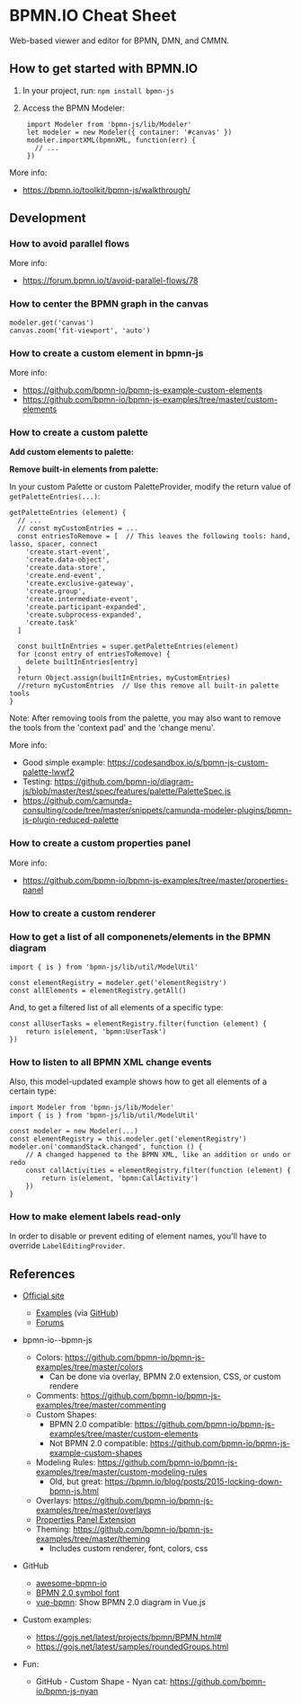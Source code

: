 # BPMN.IO Cheat Sheet
Web-based viewer and editor for BPMN, DMN, and CMMN.



## How to get started with BPMN.IO

1. In your project, run: `npm install bpmn-js`
2. Access the BPMN Modeler:

        import Modeler from 'bpmn-js/lib/Modeler'
        let modeler = new Modeler({ container: '#canvas' })
        modeler.importXML(bpmnXML, function(err) {
          // ...
        })

More info:
- https://bpmn.io/toolkit/bpmn-js/walkthrough/



## Development

### How to avoid parallel flows

More info:
- https://forum.bpmn.io/t/avoid-parallel-flows/78

### How to center the BPMN graph in the canvas

    modeler.get('canvas')
    canvas.zoom('fit-viewport', 'auto')

### How to create a custom element in bpmn-js

More info:
- https://github.com/bpmn-io/bpmn-js-example-custom-elements
- https://github.com/bpmn-io/bpmn-js-examples/tree/master/custom-elements

### How to create a custom palette

**Add custom elements to palette:**


**Remove built-in elements from palette:**

In your custom Palette or custom PaletteProvider, modify the return value of `getPaletteEntries(...)`:

    getPaletteEntries (element) {
      // ...
      // const myCustomEntries = ...
      const entriesToRemove = [  // This leaves the following tools: hand, lasso, spacer, connect
        'create.start-event',
        'create.data-object',
        'create.data-store',
        'create.end-event',
        'create.exclusive-gateway',
        'create.group',
        'create.intermediate-event',
        'create.participant-expanded',
        'create.subprocess-expanded',
        'create.task'
      ]

      const builtInEntries = super.getPaletteEntries(element)
      for (const entry of entriesToRemove) {
        delete builtInEntries[entry]
      }
      return Object.assign(builtInEntries, myCustomEntries)
      //return myCustomEntries  // Use this remove all built-in palette tools
    }

Note: After removing tools from the palette, you may also want to remove the tools from the 'context pad' and the 'change menu'.

More info:
- Good simple example: https://codesandbox.io/s/bpmn-js-custom-palette-lwwf2
- Testing: https://github.com/bpmn-io/diagram-js/blob/master/test/spec/features/palette/PaletteSpec.js
- https://github.com/camunda-consulting/code/tree/master/snippets/camunda-modeler-plugins/bpmn-js-plugin-reduced-palette

### How to create a custom properties panel

More info:
- https://github.com/bpmn-io/bpmn-js-examples/tree/master/properties-panel

### How to create a custom renderer


### How to get a list of all componenets/elements in the BPMN diagram

    import { is } from 'bpmn-js/lib/util/ModelUtil'
    
    const elementRegistry = modeler.get('elementRegistry')
    const allElements = elementRegistry.getAll()

And, to get a filtered list of all elements of a specific type:

    const allUserTasks = elementRegistry.filter(function (element) {
        return is(element, 'bpmn:UserTask')
    })

### How to listen to all BPMN XML change events
Also, this model-updated example shows how to get all elements of a certain type:

    import Modeler from 'bpmn-js/lib/Modeler'
    import { is } from 'bpmn-js/lib/util/ModelUtil'
    
    const modeler = new Modeler(...)
    const elementRegistry = this.modeler.get('elementRegistry')
    modeler.on('commandStack.changed', function () {
        // A changed happened to the BPMN XML, like an addition or undo or redo
        const callActivities = elementRegistry.filter(function (element) {
            return is(element, 'bpmn:CallActivity')
        })
    }

### How to make element labels read-only
In order to disable or prevent editing of element names, you'll have to override `LabelEditingProvider`.



## References
- [Official site](https://bpmn.io/)
    - [Examples](https://bpmn.io/toolkit/bpmn-js/examples/) (via [GitHub](https://github.com/bpmn-io/bpmn-js-examples))
    - [Forums](https://forum.bpmn.io/c/developers)
- bpmn-io--bpmn-js
    - Colors: https://github.com/bpmn-io/bpmn-js-examples/tree/master/colors
         - Can be done via overlay, BPMN 2.0 extension, CSS, or custom rendere
    - Comments: https://github.com/bpmn-io/bpmn-js-examples/tree/master/commenting
    - Custom Shapes:
        - BPMN 2.0 compatible: https://github.com/bpmn-io/bpmn-js-examples/tree/master/custom-elements
        - Not BPMN 2.0 compatible: https://github.com/bpmn-io/bpmn-js-example-custom-shapes
    - Modeling Rules: https://github.com/bpmn-io/bpmn-js-examples/tree/master/custom-modeling-rules
        - Old, but great: https://bpmn.io/blog/posts/2015-locking-down-bpmn-js.html
    - Overlays: https://github.com/bpmn-io/bpmn-js-examples/tree/master/overlays
    - [Properties Panel Extension](https://github.com/bpmn-io/bpmn-js-examples/tree/master/properties-panel-extension)
    - Theming: https://github.com/bpmn-io/bpmn-js-examples/tree/master/theming
        - Includes custom renderer, font, colors, css
- GitHub
    - [awesome-bpmn-io](https://github.com/bpmn-io/awesome-bpmn-io)
    - [BPMN 2.0 symbol font](https://github.com/bpmn-io/bpmn-font)
    - [vue-bpmn](https://github.com/bpmn-io/vue-bpmn): Show BPMN 2.0 diagram in Vue.js

- Custom examples:
    - https://gojs.net/latest/projects/bpmn/BPMN.html#
    - https://gojs.net/latest/samples/roundedGroups.html
- Fun:
    - GitHub - Custom Shape - Nyan cat: https://github.com/bpmn-io/bpmn-js-nyan
